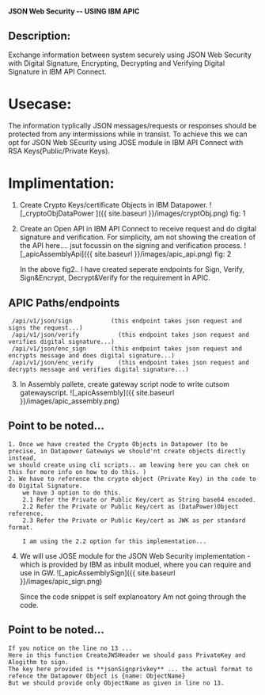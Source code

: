 #### JSON Web Security -- USING IBM APIC

## Description:

Exchange information between system securely using JSON Web Security with Digital Signature, Encrypting, Decrypting and Verifying Digital Signature in IBM API Connect. 

# Usecase:  
The information typlically JSON messages/requests or responses should be protected from any intermissions while in transist. To achieve this we can opt for JSON Web SEcurity using JOSE module in IBM API Connect with RSA Keys(Public/Private Keys).

# Implimentation:
1. Create Crypto Keys/certificate Objects in IBM Datapower.
    ![_cryptoObjDataPower ]({{ site.baseurl }}/images/cryptObj.png)
    fig: 1
    
2. Create an Open API in IBM API Connect to receive request and do digital signature and verification.
   For simplicity, am not showing the creation of the API here.... jsut focussin on the signing and verification process.
    ![_apicAssemblyApi]({{ site.baseurl }}/images/apic_api.png)
    fig: 2
   
   In the above fig2.. I have created seperate endpoints for Sign, Verify, Sign&Encrypt, Decrypt&Verify for the requirement in APIC. 
  ## APIC Paths/endpoints
     /api/v1/json/sign           (this endpoint takes json request and signs the request...)
     /api/v1/json/verify	       (this endpoint takes json request and verifies digital signature...)
     /api/v1/json/enc_sign	     (this endpoint takes json request and encrypts message and does digital signature...)
     /api/v1/json/enc_verify	   (this endpoint takes json request and decrypts message and verifies digital signature...)
   
 3. In Assembly pallete, create gateway script node to write cutsom gatewayscript.
     ![_apicAssembly]({{ site.baseurl }}/images/apic_assembly.png)
     
 ## Point to be noted...
    1. Once we have created the Crypto Objects in Datapower (to be precise, in Datapower Gateways we should'nt create objects directly instead,
    we should create using cli scripts.. am leaving here you can chek on this for more info on how to do this. )
    2. We have to reference the crypto object (Private Key) in the code to do Digital Signature.
        we have 3 option to do this.
        2.1 Refer the Private or Public Key/cert as String base64 encoded.
        2.2 Refer the Private or Public Key/cert as (DataPower)Object reference.
        2.3 Refer the Private or Public Key/cert as JWK as per standard format.
        
        I am using the 2.2 option for this implementation...
        
  4. We will use JOSE module for the JSON Web Security implementation - which is provided by IBM as inbulit moduel, where you can require and use in GW.
      ![_apicAssemblySign]({{ site.baseurl }}/images/apic_sign.png)
      
      Since the code snippet is self explanoatory Am not going through the code.
     
  ## Point to be noted...
    If you notice on the line no 13 ...
    Here in this function CreateJWSHeader we should pass PrivateKey and Alogithm to sign.
    The key here provided is **jsonSignprivkey** ... the actual format to refence the Datapower Object is {name: ObjectName}
    But we should provide only ObjectName as given in line no 13.
  
  
     
